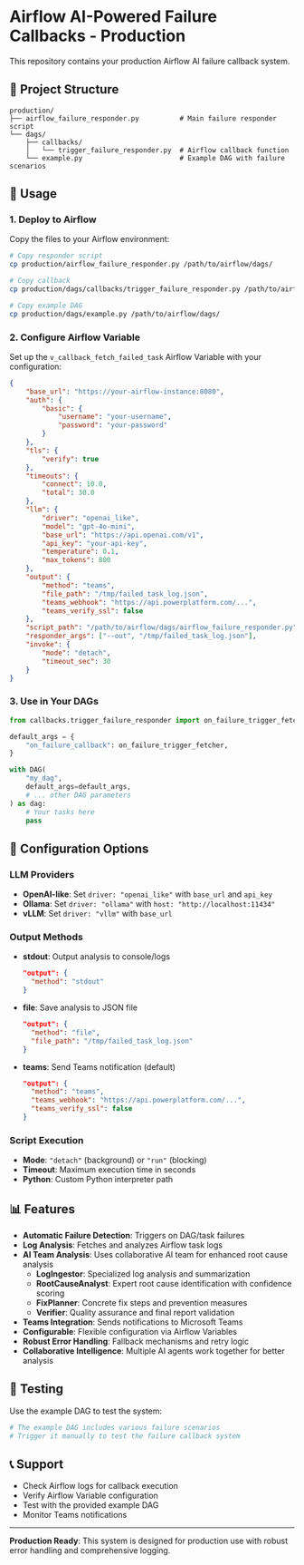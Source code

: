 # Airflow AI-Powered Failure Callbacks - Production

This repository contains your production Airflow AI failure callback system.

## 📁 **Project Structure**

```
production/
├── airflow_failure_responder.py          # Main failure responder script
└── dags/
    ├── callbacks/
    │   └── trigger_failure_responder.py  # Airflow callback function
    └── example.py                        # Example DAG with failure scenarios
```

## 🚀 **Usage**

### 1. Deploy to Airflow
Copy the files to your Airflow environment:
```bash
# Copy responder script
cp production/airflow_failure_responder.py /path/to/airflow/dags/

# Copy callback
cp production/dags/callbacks/trigger_failure_responder.py /path/to/airflow/dags/callbacks/

# Copy example DAG
cp production/dags/example.py /path/to/airflow/dags/
```

### 2. Configure Airflow Variable
Set up the `v_callback_fetch_failed_task` Airflow Variable with your configuration:
```json
{
    "base_url": "https://your-airflow-instance:8080",
    "auth": {
        "basic": {
            "username": "your-username",
            "password": "your-password"
        }
    },
    "tls": {
        "verify": true
    },
    "timeouts": {
        "connect": 10.0,
        "total": 30.0
    },
    "llm": {
        "driver": "openai_like",
        "model": "gpt-4o-mini",
        "base_url": "https://api.openai.com/v1",
        "api_key": "your-api-key",
        "temperature": 0.1,
        "max_tokens": 800
    },
    "output": {
        "method": "teams",
        "file_path": "/tmp/failed_task_log.json",
        "teams_webhook": "https://api.powerplatform.com/...",
        "teams_verify_ssl": false
    },
    "script_path": "/path/to/airflow/dags/airflow_failure_responder.py",
    "responder_args": ["--out", "/tmp/failed_task_log.json"],
    "invoke": {
        "mode": "detach",
        "timeout_sec": 30
    }
}
```

### 3. Use in Your DAGs
```python
from callbacks.trigger_failure_responder import on_failure_trigger_fetcher

default_args = {
    "on_failure_callback": on_failure_trigger_fetcher,
}

with DAG(
    "my_dag",
    default_args=default_args,
    # ... other DAG parameters
) as dag:
    # Your tasks here
    pass
```

## 🔧 **Configuration Options**

### LLM Providers
- **OpenAI-like**: Set `driver: "openai_like"` with `base_url` and `api_key`
- **Ollama**: Set `driver: "ollama"` with `host: "http://localhost:11434"`
- **vLLM**: Set `driver: "vllm"` with `base_url`

### Output Methods
- **stdout**: Output analysis to console/logs
  ```json
  "output": {
    "method": "stdout"
  }
  ```
- **file**: Save analysis to JSON file
  ```json
  "output": {
    "method": "file",
    "file_path": "/tmp/failed_task_log.json"
  }
  ```
- **teams**: Send Teams notification (default)
  ```json
  "output": {
    "method": "teams",
    "teams_webhook": "https://api.powerplatform.com/...",
    "teams_verify_ssl": false
  }
  ```

### Script Execution
- **Mode**: `"detach"` (background) or `"run"` (blocking)
- **Timeout**: Maximum execution time in seconds
- **Python**: Custom Python interpreter path

## 📊 **Features**

- **Automatic Failure Detection**: Triggers on DAG/task failures
- **Log Analysis**: Fetches and analyzes Airflow task logs
- **AI Team Analysis**: Uses collaborative AI team for enhanced root cause analysis
  - **LogIngestor**: Specialized log analysis and summarization
  - **RootCauseAnalyst**: Expert root cause identification with confidence scoring
  - **FixPlanner**: Concrete fix steps and prevention measures
  - **Verifier**: Quality assurance and final report validation
- **Teams Integration**: Sends notifications to Microsoft Teams
- **Configurable**: Flexible configuration via Airflow Variables
- **Robust Error Handling**: Fallback mechanisms and retry logic
- **Collaborative Intelligence**: Multiple AI agents work together for better analysis

## 🧪 **Testing**

Use the example DAG to test the system:
```python
# The example DAG includes various failure scenarios
# Trigger it manually to test the failure callback system
```

## 📞 **Support**

- Check Airflow logs for callback execution
- Verify Airflow Variable configuration
- Test with the provided example DAG
- Monitor Teams notifications

---

**Production Ready**: This system is designed for production use with robust error handling and comprehensive logging.
